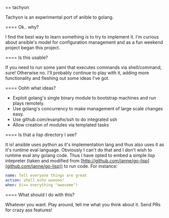 == tachyon

Tachyon is an experimental port of anible to golang.

==== Ok.. why?

I find the best way to learn something is to try to implement it.
I'm curious about ansible's model for configuration management and
as a fun weekend project began this project.

==== Is this usable?

If you need to run some yaml that executes commands via shell/command, sure!
Otherwise no. I'll probably continue to play with it, adding more functionality
and fleshing out some ideas I've got.

==== Oohh what ideas?

* Exploit golang's single binary module to bootstrap machines and run plays remotely.
* Use golang's concurrency to make management of large scale changes easy.
* Use github.com/evanphx/ssh to do integrated ssh
* Allow creation of modules via templated tasks


==== Is that a lisp directory I see?

It is! ansible uses python as it's implementation lang and thus also uses it as
it's runtime eval language. Obviously I can't do that and I don't wish to runtime
eval any golang code. Thus I have opted to embed a simple lisp intepreter
(taken and modified from [http://github.com/janne/go-lisp](github.com/janne/go-lisp))
to run code. For instance:

```yaml
name: Tell everyone things are great
action: shell echo wooooo!
when: $(== everything "awesome")
```

==== What should I do with this?

Whatever you want. Play around, tell me what you think about it. Send PRs for crazy ass
features!
